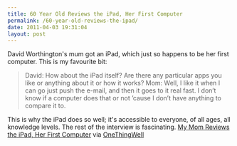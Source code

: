 ```yaml
---
title: 60 Year Old Reviews the iPad, Her First Computer
permalink: /60-year-old-reviews-the-ipad/
date: 2011-04-03 19:31:04
layout: post
---
```


David Worthington's mum got an iPad, which just so happens to be her first computer. This is my favourite bit: 

> David: How about the iPad itself? Are there any particular apps you like or anything about it or how it works? Mom: Well, I like it when I can go just push the e-mail, and then it goes to it real fast. I don’t know if a computer does that or not ’cause I don’t have anything to compare it to.

This is why the iPad does so well; it's accessible to everyone, of all ages, all knowledge levels. The rest of the interview is fascinating. [My Mom Reviews the iPad, Her First Computer](http://technologizer.com/2011-03-28/my-mom-reviews-the-ipad-her-first-computer/) via [OneThingWell](http://onethingwell.org/post/4311804812/mom-ipad)